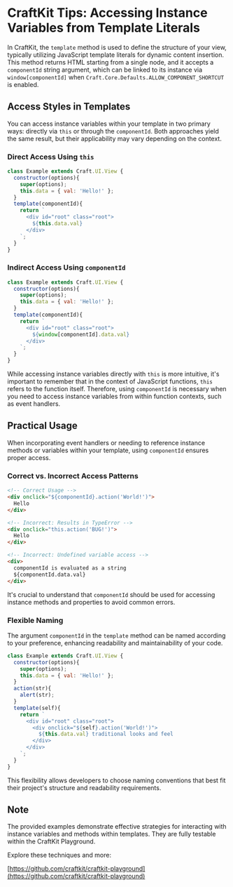 # CraftKit Tips: Accessing Instance Variables from Template Literals

In CraftKit, the `template` method is used to define the structure of your view, typically utilizing JavaScript template literals for dynamic content insertion. This method returns HTML starting from a single node, and it accepts a `componentId` string argument, which can be linked to its instance via `window[componentId]` when `Craft.Core.Defaults.ALLOW_COMPONENT_SHORTCUT` is enabled.

## Access Styles in Templates

You can access instance variables within your template in two primary ways: directly via `this` or through the `componentId`. Both approaches yield the same result, but their applicability may vary depending on the context.

### Direct Access Using `this`

```javascript
class Example extends Craft.UI.View {
  constructor(options){
    super(options);
    this.data = { val: 'Hello!' };
  }
  template(componentId){
    return `
      <div id="root" class="root">
        ${this.data.val}
      </div>
    `;
  }
}
```

### Indirect Access Using `componentId`

```javascript
class Example extends Craft.UI.View {
  constructor(options){
    super(options);
    this.data = { val: 'Hello!' };
  }
  template(componentId){
    return `
      <div id="root" class="root">
        ${window[componentId].data.val}
      </div>
    `;
  }
}
```

While accessing instance variables directly with `this` is more intuitive, it's important to remember that in the context of JavaScript functions, `this` refers to the function itself. Therefore, using `componentId` is necessary when you need to access instance variables from within function contexts, such as event handlers.

## Practical Usage

When incorporating event handlers or needing to reference instance methods or variables within your template, using `componentId` ensures proper access.

### Correct vs. Incorrect Access Patterns

```html
<!-- Correct Usage -->
<div onclick="${componentId}.action('World!')">
  Hello
</div>

<!-- Incorrect: Results in TypeError -->
<div onclick="this.action('BUG!')">
  Hello
</div>

<!-- Incorrect: Undefined variable access -->
<div>
  componentId is evaluated as a string
  ${componentId.data.val}
</div>
```

It's crucial to understand that `componentId` should be used for accessing instance methods and properties to avoid common errors.

### Flexible Naming

The argument `componentId` in the `template` method can be named according to your preference, enhancing readability and maintainability of your code.

```javascript
class Example extends Craft.UI.View {
  constructor(options){
    super(options);
    this.data = { val: 'Hello!' };
  }
  action(str){
    alert(str);
  }
  template(self){
    return `
      <div id="root" class="root">
        <div onclick="${self}.action('World!')">
          ${this.data.val} traditional looks and feel
        </div>
      </div>
    `;
  }
}
```

This flexibility allows developers to choose naming conventions that best fit their project's structure and readability requirements.

## Note

The provided examples demonstrate effective strategies for interacting with instance variables and methods within templates. They are fully testable within the CraftKit Playground.

Explore these techniques and more:

[https://github.com/craftkit/craftkit-playground](https://github.com/craftkit/craftkit-playground)